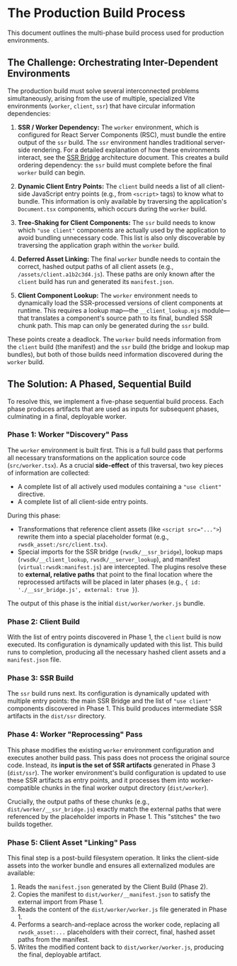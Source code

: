 # The Production Build Process

This document outlines the multi-phase build process used for production environments.

## The Challenge: Orchestrating Inter-Dependent Environments

The production build must solve several interconnected problems simultaneously, arising from the use of multiple, specialized Vite environments (`worker`, `client`, `ssr`) that have circular information dependencies:

1.  **SSR / Worker Dependency:** The `worker` environment, which is configured for React Server Components (RSC), must bundle the entire output of the `ssr` build. The `ssr` environment handles traditional server-side rendering. For a detailed explanation of how these environments interact, see the [SSR Bridge](./ssrBridge.md) architecture document. This creates a build ordering dependency: the `ssr` build must complete before the final `worker` build can begin.

2.  **Dynamic Client Entry Points:** The `client` build needs a list of all client-side JavaScript entry points (e.g., from `<script>` tags) to know what to bundle. This information is only available by traversing the application's `Document.tsx` components, which occurs during the `worker` build.

3.  **Tree-Shaking for Client Components:** The `ssr` build needs to know which `"use client"` components are actually used by the application to avoid bundling unnecessary code. This list is also only discoverable by traversing the application graph within the `worker` build.

4.  **Deferred Asset Linking:** The final `worker` bundle needs to contain the correct, hashed output paths of all client assets (e.g., `/assets/client.a1b2c3d4.js`). These paths are only known after the `client` build has run and generated its `manifest.json`.

5.  **Client Component Lookup:** The `worker` environment needs to dynamically load the SSR-processed versions of client components at runtime. This requires a lookup map—the `__client_lookup.mjs` module—that translates a component's source path to its final, bundled SSR chunk path. This map can only be generated during the `ssr` build.

These points create a deadlock. The `worker` build needs information from the `client` build (the manifest) and the `ssr` build (the bridge and lookup map bundles), but both of those builds need information discovered during the `worker` build.

## The Solution: A Phased, Sequential Build

To resolve this, we implement a five-phase sequential build process. Each phase produces artifacts that are used as inputs for subsequent phases, culminating in a final, deployable worker.

### Phase 1: Worker "Discovery" Pass

The `worker` environment is built first. This is a full build pass that performs all necessary transformations on the application source code (`src/worker.tsx`). As a crucial **side-effect** of this traversal, two key pieces of information are collected:
- A complete list of all actively used modules containing a `"use client"` directive.
- A complete list of all client-side entry points.

During this phase:
- Transformations that reference client assets (like `<script src="...">`) rewrite them into a special placeholder format (e.g., `rwsdk_asset:/src/client.tsx`).
- Special imports for the SSR bridge (`rwsdk/__ssr_bridge`), lookup maps (`rwsdk/__client_lookup`, `rwsdk/__server_lookup`), and manifest (`virtual:rwsdk:manifest.js`) are intercepted. The plugins resolve these to **external, relative paths** that point to the final location where the reprocessed artifacts will be placed in later phases (e.g., `{ id: './__ssr_bridge.js', external: true }`).

The output of this phase is the initial `dist/worker/worker.js` bundle.

### Phase 2: Client Build

With the list of entry points discovered in Phase 1, the `client` build is now executed. Its configuration is dynamically updated with this list. This build runs to completion, producing all the necessary hashed client assets and a `manifest.json` file.

### Phase 3: SSR Build

The `ssr` build runs next. Its configuration is dynamically updated with multiple entry points: the main SSR Bridge and the list of `"use client"` components discovered in Phase 1. This build produces intermediate SSR artifacts in the `dist/ssr` directory.

### Phase 4: Worker "Reprocessing" Pass

This phase modifies the existing `worker` environment configuration and executes another build pass. This pass does not process the original source code. Instead, its **input is the set of SSR artifacts** generated in Phase 3 (`dist/ssr`). The worker environment's build configuration is updated to use these SSR artifacts as entry points, and it processes them into worker-compatible chunks in the final worker output directory (`dist/worker`).

Crucially, the output paths of these chunks (e.g., `dist/worker/__ssr_bridge.js`) exactly match the external paths that were referenced by the placeholder imports in Phase 1. This "stitches" the two builds together.

### Phase 5: Client Asset "Linking" Pass

This final step is a post-build filesystem operation. It links the client-side assets into the worker bundle and ensures all externalized modules are available:
1.  Reads the `manifest.json` generated by the Client Build (Phase 2).
2.  Copies the manifest to `dist/worker/__manifest.json` to satisfy the external import from Phase 1.
3.  Reads the content of the `dist/worker/worker.js` file generated in Phase 1.
4.  Performs a search-and-replace across the worker code, replacing all `rwsdk_asset:...` placeholders with their correct, final, hashed asset paths from the manifest.
5.  Writes the modified content back to `dist/worker/worker.js`, producing the final, deployable artifact.
